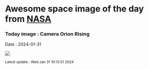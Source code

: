 
# Awesome space image of the day from [NASA](https://api.nasa.gov/)

### Today image : Camera Orion Rising
Date : 2024-01-31

![](https://apod.nasa.gov/apod/image/2401/OrionRising_Slipko_960.jpg)

<small>Latest update : Wed Jan 31 10:12:51 2024</small>
        
